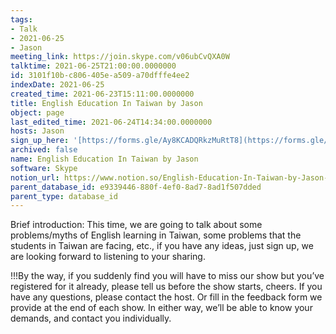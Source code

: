 ```yaml
---
tags:
- Talk
- 2021-06-25
- Jason
meeting_link: https://join.skype.com/v06ubCvQXA0W
talktime: 2021-06-25T21:00:00.0000000
id: 3101f10b-c806-405e-a509-a70dfffe4ee2
indexDate: 2021-06-25
created_time: 2021-06-23T15:11:00.0000000
title: English Education In Taiwan by Jason
object: page
last_edited_time: 2021-06-24T14:34:00.0000000
hosts: Jason
sign_up_here: '[https://forms.gle/Ay8KCADQRkzMuRtT8](https://forms.gle/Ay8KCADQRkzMuRtT8)'
archived: false
name: English Education In Taiwan by Jason
software: Skype
notion_url: https://www.notion.so/English-Education-In-Taiwan-by-Jason-3101f10bc806405ea509a70dfffe4ee2
parent_database_id: e9339446-880f-4ef0-8ad7-8ad1f507dded
parent_type: database_id
---
```




Brief introduction: This time, we are going to talk about some problems/myths of English learning in Taiwan, some problems that the students in Taiwan are facing, etc., if you have any ideas, just sign up, we are looking forward to listening to your sharing.

!!!By the way, if you suddenly find you will have to miss our show but you’ve registered for it already, please tell us before the show starts, cheers.
If you have any questions, please contact the host. Or fill in the feedback form we provide at the end of each show. In either way, we’ll be able to know your demands, and contact you individually.

